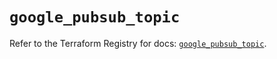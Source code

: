 # `google_pubsub_topic`

Refer to the Terraform Registry for docs: [`google_pubsub_topic`](https://registry.terraform.io/providers/hashicorp/google-beta/6.36.0/docs/resources/google_pubsub_topic).
